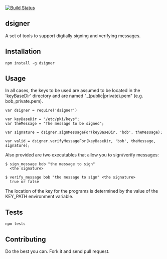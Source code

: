 [![Build Status](https://travis-ci.org/j0hnds/dsigner.svg?branch=master)](https://travis-ci.org/j0hnds/dsigner)

dsigner
-------

A set of tools to support digtially signing and verifying messages.

## Installation

    npm install -g dsigner 

## Usage

In all cases, the keys to be used are assumed to be located in the 'keyBaseDir' 
directory and are named "<name>_(public|private).pem" (e.g. bob_private.pem).

    var dsigner = require('dsigner')

    var keyBaseDir = "/etc/pki/keys";
    var theMessage = "The message to be signed";

    var signature = dsigner.signMessageFor(keyBaseDir, 'bob', theMessage);

    var valid = dsigner.verifyMessageFor(keyBaseDir, 'bob', theMessage, signature);

Also provided are two executables that allow you to sign/verify messages:

    $ sign_message bob "the message to sign"
      <the signature>

    $ verify_message bob "the message to sign" <the signature>
      true or false

The location of the key for the programs is determined by the value of the KEY_PATH
environment variable.

## Tests

    npm tests

## Contributing

Do the best you can. Fork it and send pull request.
